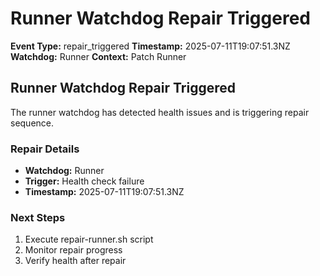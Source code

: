 # Runner Watchdog Repair Triggered

**Event Type:** repair_triggered
**Timestamp:** 2025-07-11T19:07:51.3NZ
**Watchdog:** Runner
**Context:** Patch Runner


## Runner Watchdog Repair Triggered

The runner watchdog has detected health issues and is triggering repair sequence.

### Repair Details
- **Watchdog:** Runner
- **Trigger:** Health check failure
- **Timestamp:** 2025-07-11T19:07:51.3NZ

### Next Steps
1. Execute repair-runner.sh script
2. Monitor repair progress
3. Verify health after repair



